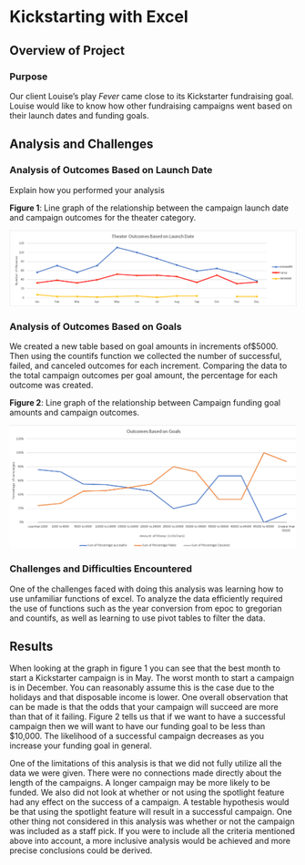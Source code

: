 # Kickstarting with Excel

## Overview of Project

### Purpose
Our client Louise’s play *Fever* came close to its Kickstarter fundraising goal. Louise would like to know how other fundraising campaigns went based on their launch dates and funding goals.

## Analysis and Challenges

### Analysis of Outcomes Based on Launch Date
Explain how you performed your analysis

**Figure 1**: Line graph of the relationship between the campaign launch date and campaign outcomes for the theater category.

![outcomes based on launch date](Theater_Outcomes_vs_Launch.png)


### Analysis of Outcomes Based on Goals

We created a new table based on goal amounts in increments of$5000. Then using the countifs function we collected the number of successful, failed, and canceled outcomes for each increment. Comparing the data to the total campaign outcomes per goal amount, the percentage for each outcome was created.

**Figure 2**: Line graph of the relationship between Campaign funding goal amounts and campaign outcomes.

![outcomes of goals](Outcomes_vs_goals.png)

### Challenges and Difficulties Encountered
One of the challenges faced with doing this analysis was learning how to use unfamiliar functions of excel. To analyze the data efficiently required the use of functions such as the year conversion from epoc to gregorian and countifs, as well as learning to use pivot tables to filter the data.

## Results

When looking at the graph in figure 1 you can see that the best month to start a Kickstarter campaign is in May. The worst month to start a campaign is in December. You can reasonably assume this is the case due to the holidays and that disposable income is lower. One overall observation that can be made is that the odds that your campaign will succeed are more than that of it failing. Figure 2 tells us that if we want to have a successful campaign then we will want to have our funding goal to be less than $10,000. The likelihood of a successful campaign decreases as you increase your funding goal in general.

One of the limitations of this analysis is that we did not fully utilize all the data we were given. There were no connections made directly about the length of the campaigns. A longer campaign may be more likely to be funded.  We also did not look at whether or not using the spotlight feature had any effect on the success of a campaign. A testable hypothesis would be that using the spotlight feature will result in a successful campaign. One other thing not considered in this analysis was whether or not the campaign was included as a staff pick. If you were to include all the criteria mentioned above into account, a more inclusive analysis would be achieved and more precise conclusions could be derived.


